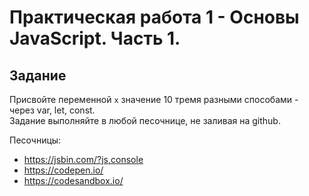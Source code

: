 # Практическая работа 1 - Основы JavaScript. Часть 1.

## Задание

Присвойте переменной `x` значение 10 тремя разными способами - через var, let, const.<br />
Задание выполняйте в любой песочнице, не заливая на github.  <br />

Песочницы: 
- https://jsbin.com/?js,console
- https://codepen.io/
- https://codesandbox.io/